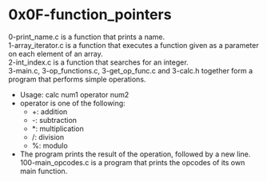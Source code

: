 <h1>0x0F-function_pointers</h1>

0-print_name.c is a function that prints a name.<br />
1-array_iterator.c is a function that executes a function given as a parameter on each element of an array.<br />
2-int_index.c is a function that searches for an integer.<br />
3-main.c, 3-op_functions.c, 3-get_op_func.c and 3-calc.h together form a program that performs simple operations.<br />
* Usage: calc num1 operator num2
* operator is one of the following:
    * +: addition
    * -: subtraction
    * *: multiplication
    * /: division
    * %: modulo
* The program prints the result of the operation, followed by a new line.<br />
100-main_opcodes.c is a program that prints the opcodes of its own main function.